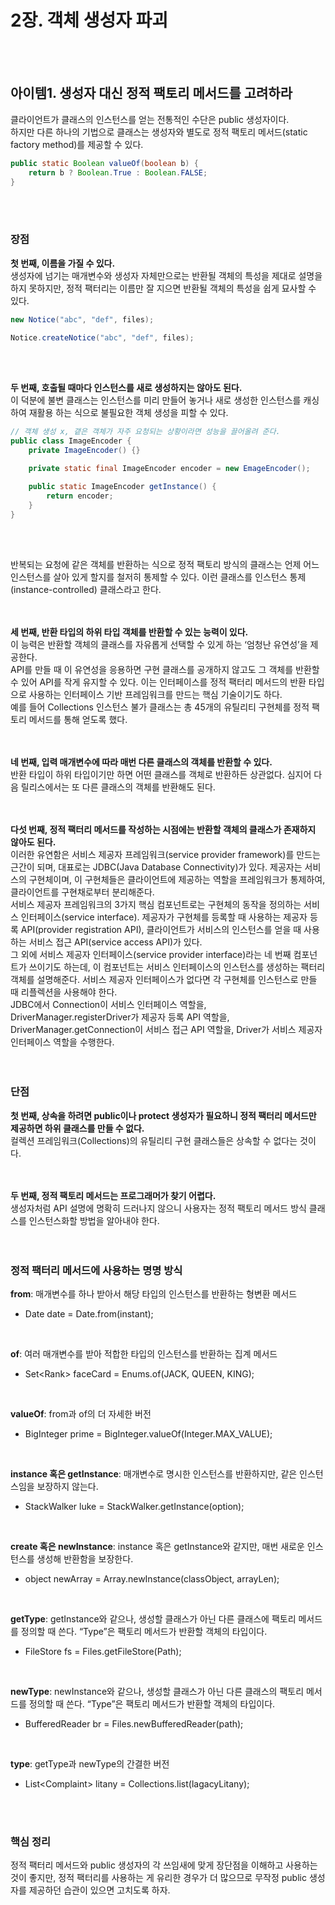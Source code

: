 # 2장. 객체 생성자 파괴
<br/>
<br/>

## 아이템1. 생성자 대신 정적 팩토리 메서드를 고려하라
클라이언트가 클래스의 인스턴스를 얻는 전통적인 수단은 public  생성자이다.  
하지만 다른 하나의 기법으로 클래스는 생성자와 별도로 정적 팩토리 메서드(static factory method)를 제공할 수 있다.  

```java
public static Boolean valueOf(boolean b) {
	return b ? Boolean.True : Boolean.FALSE;
}
```
<br/>
<br/>

### 장점

**첫 번째, 이름을 가질 수 있다.**  
생성자에 넘기는 매개변수와 생성자 자체만으로는 반환될 객체의 특성을 제대로 설명을 하지 못하지만, 정적 팩터리는 이름만 잘 지으면 반환될 객체의 특성을 쉽게 묘사할 수 있다.  

```java
new Notice("abc", "def", files);

Notice.createNotice("abc", "def", files);
```
<br/>
<br/>

**두 번째, 호출될 때마다 인스턴스를 새로 생성하지는 않아도 된다.**  
이 덕분에 불변 클래스는 인스턴스를 미리 만들어 놓거나 새로 생성한 인스턴스를 캐싱하여 재활용 하는 식으로 불필요한 객체 생성을 피할 수 있다.  

```java
// 객체 생성 x, 갵은 객체가 자주 요청되는 상황이라면 성능을 끌어올려 준다.
public class ImageEncoder {
	private ImageEncoder() {}

	private static final ImageEncoder encoder = new EmageEncoder();

	public static ImageEncoder getInstance() {
		return encoder;
	}
}
```
<br/>
<br/>

반복되는 요청에 같은 객체를 반환하는 식으로 정적 팩토리 방식의 클래스는 언제 어느 인스턴스를 살아 있게 할지를 철저히 통제할 수 있다. 이런 클래스를 인스턴스 통제(instance-controlled) 클래스라고 한다.  
<br/>
<br/>

**세 번째, 반환 타입의 하위 타입 객체를 반환할 수 있는 능력이 있다.**  
이 능력은 반환할 객체의 클래스를 자유롭게 선택할 수 있게 하는 ‘엄청난 유연성’을 제공한다.  
API를 만들 때 이 유연성을 응용하면 구현 클래스를 공개하지 않고도 그 객체를 반환할 수 있어 API를 작게 유지할 수 있다. 이는 인터페이스를 정적 팩터리 메서드의 반환 타입으로 사용하는 인터페이스 기반 프레임워크를 만드는 핵심 기술이기도 하다.  
예를 들어 Collections 인스턴스 불가 클래스는 총 45개의 유틸리티 구현체를 정적 팩토리 메서드를 통해 얻도록 했다.  
<br/>
<br/>

**네 번째, 입력 매개변수에 따라 매번 다른 클래스의 객체를 반환할 수 있다.**  
반환 타입이 하위 타입이기만 하면 어떤 클래스를 객체로 반환하든 상관없다. 심지어 다음 릴리스에서는 또 다른 클래스의 객체를 반환해도 된다.  
<br/>
<br/>

**다섯 번째, 정적 팩터리 메서드를 작성하는 시점에는 반환할 객체의 클래스가 존재하지 않아도 된다.**  
이러한 유연함은 서비스 제공자 프레임워크(service provider framework)를 만드는 근간이 되며, 대표로는 JDBC(Java Database Connectivity)가 있다. 제공자는 서비스의 구현체이며, 이 구현체들은 클라이언트에 제공하는 역할을 프레임워크가 통제하여, 클라이언트를 구현채로부터 분리해준다.  
서비스 제공자 프레임워크의 3가지 핵심 컴포넌트로는 구현체의 동작을 정의하는 서비스 인터페이스(service interface). 제공자가 구현체를 등록할 때 사용하는 제공자 등록 API(provider registration API), 클라이언트가 서비스의 인스턴스를 얻을 때 사용하는 서비스 접근 API(service access API)가 있다.  
그 외에 서비스 제공자 인터페이스(service provider interface)라는 네 번째 컴포넌트가 쓰이기도 하는데, 이 컴포넌트는 서비스 인터페이스의 인스턴스를 생성하는 팩터리 객체를 설명해준다. 서비스 제공자 인터페이스가 없다면 각 구현체를 인스턴스로 만들 때 리플렉션을 사용해야 한다.  
JDBC에서 Connection이 서비스 인터페이스 역할을, DriverManager.registerDriver가 제공자 등록 API 역할을, DriverManager.getConnection이 서비스 접근 API 역할을, Driver가 서비스 제공자 인터페이스 역할을 수행한다.  
<br/>
<br/>

### 단점

**첫 번째, 상속을 하려면 public이나 protect 생성자가 필요하니 정적 팩터리 메서드만 제공하면 하위 클래스를 만들 수 없다.**  
컬렉션 프레임워크(Collections)의 유틸리티 구현 클래스들은 상속할 수 없다는 것이다.  
<br/>
<br/>

**두 번째, 정적 팩토리 메서드는 프로그래머가 찾기 어렵다.**  
생성자처럼 API 설명에 명확히 드러나지 않으니 사용자는 정적 팩토리 메서드 방식 클래스를 인스턴스화할 방법을 알아내야 한다.   
<br/>
<br/>

### 정적 팩터리 메서드에 사용하는 명명 방식

**from**: 매개변수를 하나 받아서 해당 타입의 인스턴스를 반환하는 형변환 메서드  
- Date date = Date.from(instant);  
<br/>

**of**: 여러 매개변수를 받아 적합한 타입의 인스턴스를 반환하는 집계 메서드  
- Set\<Rank\> faceCard = Enums.of(JACK, QUEEN, KING);  
<br/>

**valueOf**: from과 of의 더 자세한 버전  
- BigInteger prime = BigInteger.valueOf(Integer.MAX_VALUE);  
<br/>

**instance 혹은 getInstance**: 매개변수로 명시한 인스턴스를 반환하지만, 같은 인스턴스임을 보장하지 않는다.  
- StackWalker luke = StackWalker.getInstance(option);  
<br/>

**create 혹은 newInstance**: instance 혹은 getInstance와 같지만, 매번 새로운 인스턴스를 생성해 반환함을 보장한다.  
- object newArray = Array.newInstance(classObject, arrayLen);  
<br/>

**getType**: getInstance와 같으나, 생성할 클래스가 아닌 다른 클래스에 팩토리 메서드를 정의할 때 쓴다. “Type”은 팩토리 메서드가 반환할 객체의 타입이다.  
- FileStore fs = Files.getFileStore(Path);  
<br/>

**newType**: newInstance와 같으나, 생성할 클래스가 아닌 다른 클래스의 팩토리 메서드를 정의할 때 쓴다. “Type”은 팩토리 메서드가 반환할 객체의 타입이다.  
- BufferedReader br = Files.newBufferedReader(path);  
<br/>

**type**: getType과 newType의 간결한 버전  
- List\<Complaint\> litany = Collections.list(lagacyLitany);  
<br/>
<br/>

### 핵심 정리

정적 팩터리 메서드와 public 생성자의 각 쓰임새에 맞게 장단점을 이해하고 사용하는 것이 좋지만, 정적 팩터리를 사용하는 게 유리한 경우가 더 많으므로 무작정 public 생성자를 제공하던 습관이 있으면 고치도록 하자.    
<br/>
<br/>
